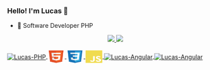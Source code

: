 ### Hello! I'm Lucas 👋

- 🔭 Software Developer PHP

<div align="center">
  <a href="https://github.com/yoshinolucas">
  <img height="180em" src="https://github-readme-stats.vercel.app/api?username=yoshinolucas&show_icons=true&theme=dark&include_all_commits=true&count_private=true"/>
  <img height="180em" src="https://github-readme-stats.vercel.app/api/top-langs/?username=yoshinolucas&layout=compact&langs_count=7&theme=dark"/>
</div>
  
<div style="display: inline_block"><br>
  <img align="center" alt="Lucas-PHP" height="40" width="60" src="https://cdn.jsdelivr.net/gh/devicons/devicon/icons/php/php-original.svg"">
  <img align="center" alt="Lucas-HTML" height="30" width="40" src="https://raw.githubusercontent.com/devicons/devicon/master/icons/html5/html5-original.svg">
  <img align="center" alt="Lucas-CSS" height="30" width="40" src="https://raw.githubusercontent.com/devicons/devicon/master/icons/css3/css3-original.svg">
    <img align="center" alt="Lucas-Js" height="30" width="40" src="https://raw.githubusercontent.com/devicons/devicon/master/icons/javascript/javascript-plain.svg">
  <img align="center" alt="Lucas-Angular" height="30" width="40" src="https://cdn.jsdelivr.net/gh/devicons/devicon/icons/angularjs/angularjs-plain.svg" />
  <img align="center" alt="Lucas-Angular" height="30" width="40" src="https://cdn.jsdelivr.net/gh/devicons/devicon/icons/git/git-original.svg" />

</div>



